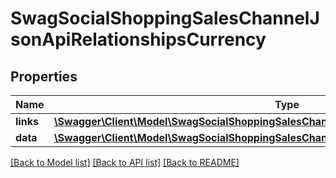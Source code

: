 # SwagSocialShoppingSalesChannelJsonApiRelationshipsCurrency

## Properties
Name | Type | Description | Notes
------------ | ------------- | ------------- | -------------
**links** | [**\Swagger\Client\Model\SwagSocialShoppingSalesChannelJsonApiRelationshipsCurrencyLinks**](SwagSocialShoppingSalesChannelJsonApiRelationshipsCurrencyLinks.md) |  | [optional] 
**data** | [**\Swagger\Client\Model\SwagSocialShoppingSalesChannelJsonApiRelationshipsCurrencyData**](SwagSocialShoppingSalesChannelJsonApiRelationshipsCurrencyData.md) |  | [optional] 

[[Back to Model list]](../../README.md#documentation-for-models) [[Back to API list]](../../README.md#documentation-for-api-endpoints) [[Back to README]](../../README.md)

